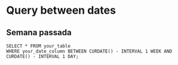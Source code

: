 # Query between dates

## Semana passada
```
SELECT * FROM your_table
WHERE your_date_column BETWEEN CURDATE() - INTERVAL 1 WEEK AND CURDATE() - INTERVAL 1 DAY;
```
